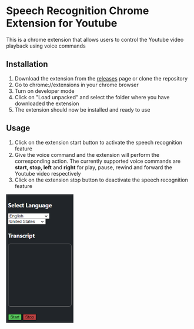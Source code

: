 # Speech Recognition Chrome Extension for Youtube

This is a chrome extension that allows users to control the Youtube video playback using voice commands

## Installation
1. Download the extension from the [releases](https://github.com/crismor13/Speech-recognition-Chrome-extension/releases) page or clone the repository
2. Go to chrome://extensions in your chrome browser
3. Turn on developer mode
4. Click on "Load unpacked" and select the folder where you have downloaded the extension
5. The extension should now be installed and ready to use

## Usage
1. Click on the extension start button to activate the speech recognition feature
2. Give the voice command and the extension will perform the corresponding action. The currently supported voice commands are **start, stop, left** and **right** for play, pause, rewind and forward the Youtube video respectively
3. Click on the extension stop button to deactivate the speech recognition feature

<img src="./extensionUI.png" alt="Extension user interface" width="183" height="350">

